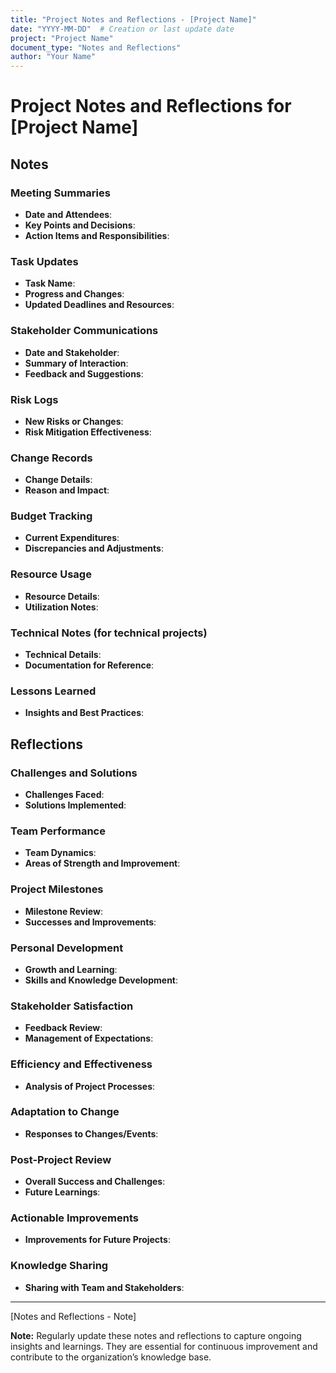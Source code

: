 ```yaml
---
title: "Project Notes and Reflections - [Project Name]"
date: "YYYY-MM-DD"  # Creation or last update date
project: "Project Name"
document_type: "Notes and Reflections"
author: "Your Name"
---
```


# Project Notes and Reflections for [Project Name]

## Notes

### Meeting Summaries

- **Date and Attendees**:
- **Key Points and Decisions**:
- **Action Items and Responsibilities**:

### Task Updates

- **Task Name**:
- **Progress and Changes**:
- **Updated Deadlines and Resources**:

### Stakeholder Communications

- **Date and Stakeholder**:
- **Summary of Interaction**:
- **Feedback and Suggestions**:

### Risk Logs

- **New Risks or Changes**:
- **Risk Mitigation Effectiveness**:

### Change Records

- **Change Details**:
- **Reason and Impact**:

### Budget Tracking

- **Current Expenditures**:
- **Discrepancies and Adjustments**:

### Resource Usage

- **Resource Details**:
- **Utilization Notes**:

### Technical Notes (for technical projects)

- **Technical Details**:
- **Documentation for Reference**:

### Lessons Learned

- **Insights and Best Practices**:

## Reflections

### Challenges and Solutions

- **Challenges Faced**:
- **Solutions Implemented**:

### Team Performance

- **Team Dynamics**:
- **Areas of Strength and Improvement**:

### Project Milestones

- **Milestone Review**:
- **Successes and Improvements**:

### Personal Development

- **Growth and Learning**:
- **Skills and Knowledge Development**:

### Stakeholder Satisfaction

- **Feedback Review**:
- **Management of Expectations**:

### Efficiency and Effectiveness

- **Analysis of Project Processes**:

### Adaptation to Change

- **Responses to Changes/Events**:

### Post-Project Review

- **Overall Success and Challenges**:
- **Future Learnings**:

### Actionable Improvements

- **Improvements for Future Projects**:

### Knowledge Sharing

- **Sharing with Team and Stakeholders**:

---
[Notes and Reflections - Note]

**Note:** Regularly update these notes and reflections to capture ongoing insights and learnings. They are essential for continuous improvement and contribute to the organization’s knowledge base.
